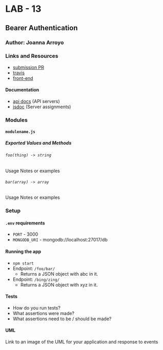 # LAB - 13

## Bearer Authentication

### Author: Joanna Arroyo

### Links and Resources
* [submission PR](https://github.com/joanna-401-advanced-javascript/lab-13-bearer-authentication/pull/3)
* [travis](https://travis-ci.com/joanna-401-advanced-javascript/lab-13-bearer-authentication)
* [front-end](https://lab-13-bearer.herokuapp.com/)

#### Documentation
* [api docs](http://xyz.com) (API servers)
* [jsdoc](https://lab-13-bearer.herokuapp.com/docs) (Server assignments)

### Modules
#### `modulename.js`
##### Exported Values and Methods

###### `foo(thing) -> string`
Usage Notes or examples

###### `bar(array) -> array`
Usage Notes or examples

### Setup
#### `.env` requirements
* `PORT` - 3000
* `MONGODB_URI` - mongodb://localhost:27017/db

#### Running the app
* `npm start`
* Endpoint: `/foo/bar/`
  * Returns a JSON object with abc in it.
* Endpoint: `/bing/zing/`
  * Returns a JSON object with xyz in it.
  
#### Tests
* How do you run tests?
* What assertions were made?
* What assertions need to be / should be made?

#### UML
Link to an image of the UML for your application and response to events